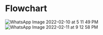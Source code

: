 # Flowchart
![WhatsApp Image 2022-02-10 at 5 11 49 PM](https://user-images.githubusercontent.com/98872154/153401991-df79a3bd-7085-4e3b-9f24-bfaeffc11197.jpeg)
![WhatsApp Image 2022-02-11 at 9 12 58 PM](https://user-images.githubusercontent.com/98872154/153622253-0a330e43-4e04-4857-aa27-c3df496bc44c.jpeg)
